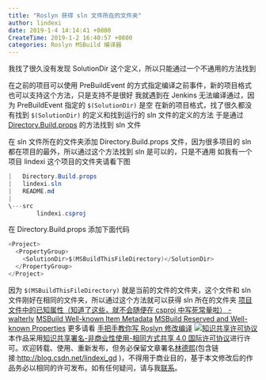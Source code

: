 ```yaml
---
title: "Roslyn 获得 sln 文件所在的文件夹"
author: lindexi
date: 2019-1-4 14:14:41 +0800
CreateTime: 2019-1-2 16:40:57 +0800
categories: Roslyn MSBuild 编译器
---
```




我找了很久没有发现 SolutionDir 这个定义，所以只能通过一个不通用的方法找到
<!-- csdn -->
<!-- more -->
<!-- 标签：Roslyn,MSBuild,编译器 -->
在之前的项目可以使用 PreBuildEvent 的方式指定编译之前事件，新的项目格式也可以支持这个方法，只是支持不是很好
我就遇到在 Jenkins 无法编译通过，因为 PreBuildEvent 指定的 `$(SolutionDir)` 是空
在新的项目格式，找了很久都没有找到 `$(SolutionDir)` 的定义和找到运行的 sln 文件的定义的方法
于是通过 [Directory.Build.props](https://lindexi.oschina.io/lindexi/post/Roslyn-%E4%BD%BF%E7%94%A8-Directory.Build.props-%E6%96%87%E4%BB%B6%E5%AE%9A%E4%B9%89%E7%BC%96%E8%AF%91.html ) 的方法找到 sln 文件
<!-- ![](image/Roslyn 获得 sln 文件所在的文件夹/Roslyn 获得 sln 文件所在的文件夹0.png) -->
在 sln 文件所在的文件夹添加 Directory.Build.props 文件，因为很多项目的 sln 都在项目的最外，所以通过这个方法找到 sln 是可以的，只是不通用
如我有一个项目 lindexi 这个项目的文件夹请看下图
```csharp
|   Directory.Build.props
|   lindexi.sln
|   README.md
|
\---src
        lindexi.csproj
```
在 Directory.Build.props 添加下面代码
```csharp
<Project>
  <PropertyGroup>
    <SolutionDir>$(MSBuildThisFileDirectory)</SolutionDir>
  </PropertyGroup>
</Project>
```
因为 `$(MSBuildThisFileDirectory)` 就是当前的文件的文件夹，这个文件和 sln 文件刚好在相同的文件夹，所以通过这个方法就可以获得 sln 所在的文件夹
[项目文件中的已知属性（知道了这些，就不会随便在 csproj 中写死常量啦） - walterlv](https://walterlv.com/post/known-properties-in-csproj.html )
[MSBuild Well-known Item Metadata](https://docs.microsoft.com/en-us/visualstudio/msbuild/msbuild-well-known-item-metadata?view=vs-2017 )
[MSBuild Reserved and Well-known Properties](https://docs.microsoft.com/en-us/visualstudio/msbuild/msbuild-reserved-and-well-known-properties?view=vs-2017 )
更多请看 [手把手教你写 Roslyn 修改编译](https://lindexi.oschina.io/lindexi/post/roslyn.html )
<a rel="license" href="http://creativecommons.org/licenses/by-nc-sa/4.0/"><img alt="知识共享许可协议" style="border-width:0" src="https://licensebuttons.net/l/by-nc-sa/4.0/88x31.png" /></a><br />本作品采用<a rel="license" href="http://creativecommons.org/licenses/by-nc-sa/4.0/">知识共享署名-非商业性使用-相同方式共享 4.0 国际许可协议</a>进行许可。欢迎转载、使用、重新发布，但务必保留文章署名[林德熙](http://blog.csdn.net/lindexi_gd)(包含链接:http://blog.csdn.net/lindexi_gd )，不得用于商业目的，基于本文修改后的作品务必以相同的许可发布。如有任何疑问，请与我[联系](mailto:lindexi_gd@163.com)。  
